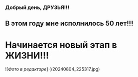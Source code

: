 ### Добрый день, ДРУЗЬЯ!!!

## В этом году мне исполнилось 50 лет!!!

# Начинается новый этап в ЖИЗНИ!!!

![_Фото в редакторе_] (/20240804_225317.jpg)
